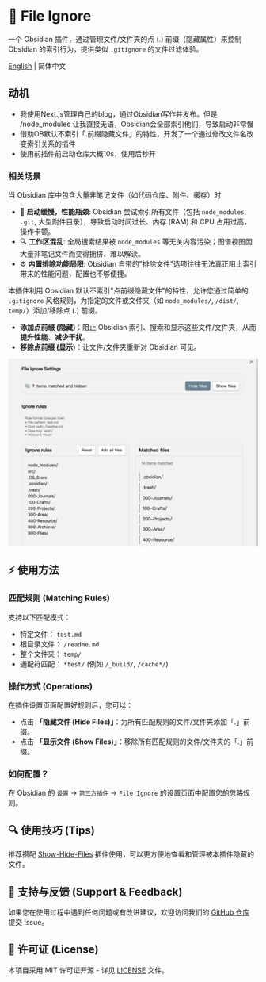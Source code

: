 # 📁 File Ignore

一个 Obsidian 插件，通过管理文件/文件夹的点 (.) 前缀（隐藏属性）来控制 Obsidian 的索引行为，提供类似 `.gitignore` 的文件过滤体验。

[English](README.md) | 简体中文

## 动机

- 我使用Next.js管理自己的blog，通过Obsidian写作并发布。但是 /node_modules 让我直接无语，Obsidian会全部索引他们，导致启动非常慢
- 借助OB默认不索引「.前缀隐藏文件」的特性，开发了一个通过修改文件名改变索引关系的插件
- 使用前插件前启动仓库大概10s，使用后秒开

### 相关场景 

当 Obsidian 库中包含大量非笔记文件（如代码仓库、附件、缓存）时

*   🐢 **启动缓慢，性能瓶颈**: Obsidian 尝试索引所有文件（包括 `node_modules`, `.git`, 大型附件目录），导致启动时间过长、内存 (RAM) 和 CPU 占用过高，操作卡顿。
*   🔍 **工作区混乱**: 全局搜索结果被 `node_modules` 等无关内容污染；图谱视图因大量非笔记文件而变得拥挤、难以解读。
*   ⚙️ **内置排除功能局限**: Obsidian 自带的"排除文件"选项往往无法真正阻止索引带来的性能问题，配置也不够便捷。


本插件利用 Obsidian 默认不索引"点前缀隐藏文件"的特性，允许您通过简单的 `.gitignore` 风格规则，为指定的文件或文件夹（如 `node_modules/`, `/dist/`, `temp/`）添加/移除点 (.) 前缀。

*   **添加点前缀 (隐藏)**：阻止 Obsidian 索引、搜索和显示这些文件/文件夹，从而 **提升性能**、**减少干扰**。
*   **移除点前缀 (显示)**：让文件/文件夹重新对 Obsidian 可见。


![Settings Page](setting.png)

## ⚡️ 使用方法

### 匹配规则 (Matching Rules)

支持以下匹配模式：

- 特定文件： `test.md`
- 根目录文件： `/readme.md`
- 整个文件夹： `temp/`
- 通配符匹配： `*test/` (例如 `/_build/`, `/cache*/`)

### 操作方式 (Operations)

在插件设置页面配置好规则后，您可以：

- 点击 **「隐藏文件 (Hide Files)」**：为所有匹配规则的文件/文件夹添加「.」前缀。
- 点击 **「显示文件 (Show Files)」**：移除所有匹配规则的文件/文件夹的「.」前缀。

### 如何配置？
在 Obsidian 的 `设置` -> `第三方插件` -> `File Ignore` 的设置页面中配置您的忽略规则。

## 🔍 使用技巧 (Tips)

推荐搭配 [Show-Hide-Files](https://github.com/polyipseity/obsidian-show-hidden-files) 插件使用，可以更方便地查看和管理被本插件隐藏的文件。

## 🤝 支持与反馈 (Support & Feedback)

如果您在使用过程中遇到任何问题或有改进建议，欢迎访问我们的 [GitHub 仓库](https://github.com/feng6611/file-ignore) 提交 Issue。

## 📄 许可证 (License)

本项目采用 MIT 许可证开源 - 详见 [LICENSE](LICENSE) 文件。